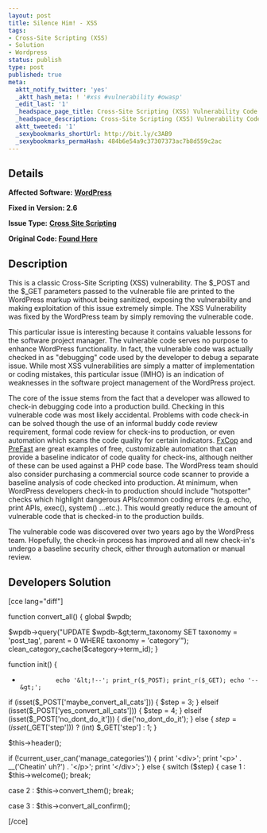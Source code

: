 ```yaml
---
layout: post
title: Silence Him! - XSS
tags:
- Cross-Site Scripting (XSS)
- Solution
- Wordpress
status: publish
type: post
published: true
meta:
  aktt_notify_twitter: 'yes'
  _aktt_hash_meta: ! '#xss #vulnerability #owasp'
  _edit_last: '1'
  _headspace_page_title: Cross-Site Scripting (XSS) Vulnerability Code Example
  _headspace_description: Cross-Site Scripting (XSS) Vulnerability Code Example
  aktt_tweeted: '1'
  _sexybookmarks_shortUrl: http://bit.ly/c3AB9
  _sexybookmarks_permaHash: 484b6e54a9c37307373ac7b8d559c2ac
---
```

## Details
__Affected Software:__ <strong><a title="WordPress bugs" href="http://spotthevuln.com/category/software/wordpress/" target="_blank">WordPress</a></strong>

<strong>__Fixed in Version:__  2.6</strong>

__Issue Type:__ <strong><a title="Cross Site Scripting" href="http://spotthevuln.com/category/vulnerability/xss/" target="_blank">Cross Site Scripting</a></strong>

<strong>Original Code: <a href="http://spotthevuln.com/2009/10/vulnerable-code-silence-him/">Found Here</a></strong>
## Description
This is a classic Cross-Site Scripting (XSS) vulnerability.  The $_POST and the $_GET parameters passed to the vulnerable file are printed to the WordPress markup without being sanitized, exposing the vulnerability and making exploitation of this issue extremely simple.  The XSS Vulnerability was fixed by the WordPress team by simply removing the vulnerable code.

This particular issue is interesting because it contains valuable lessons for the software project manager.  The vulnerable code serves no purpose to enhance WordPress functionality.  In fact, the vulnerable code was actually checked in as "debugging" code used by the developer to debug a separate issue.  While most XSS vulnerabilities are simply a matter of implementation or coding mistakes, this particular issue (IMHO) is an indication of weaknesses in the software project management of the WordPress project.

The core of the issue stems from the fact that a developer was allowed to check-in debugging code into a production build.  Checking in this vulnerable code was most likely accidental. Problems with code check-in can be solved though the use of an informal buddy code review requirement, formal code review for check-ins to production, or even automation which scans the code quality for certain indicators.  <a href="http://msdn.microsoft.com/en-us/library/bb429476(VS.80).aspx" target="_blank">FxCop</a> and <a href="http://msdn.microsoft.com/en-us/library/ms933794.aspx" target="_blank">PreFast</a> are great examples of free, customizable automation that can provide a baseline indicator of code quality for check-ins, although neither of these can be used against a PHP code base.  The WordPress team should also consider purchasing a commercial source code scanner to provide a baseline analysis of code checked into production.  At minimum, when WordPress developers check-in to production should include "hotspotter" checks which highlight dangerous APIs/common coding errors (e.g. echo, print APIs, exec(), system() ...etc.). This would greatly reduce the amount of vulnerable code that is checked-in to the production builds.

The vulnerable code was discovered over two years ago by the WordPress team.  Hopefully, the check-in process has improved and all new check-in's undergo a baseline security check, either through automation or manual review.
## Developers Solution
[cce lang="diff"]

function convert_all() {
global $wpdb;

$wpdb-&gt;query("UPDATE $wpdb-&gt;term_taxonomy SET taxonomy = 'post_tag', parent = 0 WHERE taxonomy = 'category'");
clean_category_cache($category-&gt;term_id);
}

function init() {
-               echo '&lt;!--'; print_r($_POST); print_r($_GET); echo '--&gt;';

if (isset($_POST['maybe_convert_all_cats'])) {
$step = 3;
} elseif (isset($_POST['yes_convert_all_cats'])) {
$step = 4;
} elseif (isset($_POST['no_dont_do_it'])) {
die('no_dont_do_it');
} else {
$step = (isset($_GET['step'])) ? (int) $_GET['step'] : 1;
}

$this-&gt;header();

if (!current_user_can('manage_categories')) {
print '&lt;div&gt;';
print '&lt;p&gt;' . __('Cheatin' uh?') . '&lt;/p&gt;';
print '&lt;/div&gt;';
} else {
switch ($step) {
case 1 :
$this-&gt;welcome();
break;

case 2 :
$this-&gt;convert_them();
break;

case 3 :
$this-&gt;convert_all_confirm();

[/cce] 
